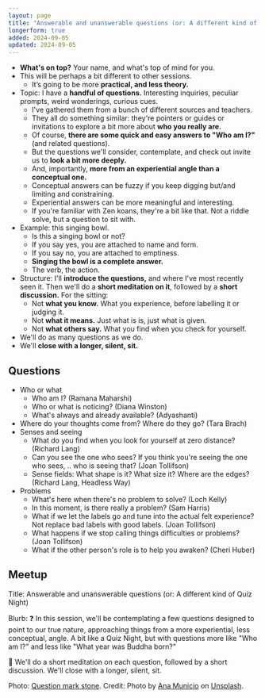 ```yaml
---
layout: page
title: "Answerable and unanswerable questions (or: A different kind of Quiz Night)"
longerform: true
added: 2024-09-05
updated: 2024-09-05
---
```


- **What's on top?** Your name, and what's top of mind for you.
- This will be perhaps a bit different to other sessions.
    - It’s going to be more **practical, and less theory.**
- Topic: I have a **handful of questions.** Interesting inquiries, peculiar prompts, weird wonderings, curious cues.
    - I've gathered them from a bunch of different sources and teachers.
    - They all do something similar: they're pointers or guides or invitations to explore a bit more about **who you really are.**
    - Of course, **there are some quick and easy answers to "Who am I?"** (and related questions).
    - But the questions we'll consider, contemplate, and check out invite us to **look a bit more deeply.**
    - And, importantly, **more from an experiential angle than a conceptual one.**
    - Conceptual answers can be fuzzy if you keep digging but/and limiting and constraining.
    - Experiential answers can be more meaningful and interesting.
    - If you're familiar with Zen koans, they're a bit like that. Not a riddle solve, but a question to sit with.
- Example: this singing bowl.
    - Is this a singing bowl or not?
    - If you say yes, you are attached to name and form.
    - If you say no, you are attached to emptiness.
    - **Singing the bowl is a complete answer.**
    - The verb, the action.
- Structure: I'll **introduce the questions,** and where I've most recently seen it. Then we'll do a **short meditation on it**, followed by a **short discussion.** For the sitting:
    - Not **what you know.** What you experience, before labelling it or judging it.
    - Not **what it means.** Just what is is, just what is given.
    - Not **what others say.** What you find when you check for yourself.
- We'll do as many questions as we do.
- We'll **close with a longer, silent, sit.**

## Questions

- Who or what
    - Who am I? (Ramana Maharshi)
    - Who or what is noticing? (Diana Winston)
    - What's always and already available? (Adyashanti)
- Where do your thoughts come from? Where do they go? (Tara Brach)
- Senses and seeing
    - What do you find when you look for yourself at zero distance? (Richard Lang)
    - Can you see the one who sees? If you think you're seeing the one who sees, .. who is seeing that? (Joan Tollifson)
    - Sense fields: What shape is it? What size it? Where are the edges? (Richard Lang, Headless Way)
- Problems
    - What's here when there's no problem to solve? (Loch Kelly)
    - In this moment, is there really a problem? (Sam Harris)
    - What if we let the labels go and tune into the actual felt experience? Not replace bad labels with good labels. (Joan Tollifson)
    - What happens if we stop calling things difficulties or problems? (Joan Tollifson)
    - What if the other person's role is to help you awaken? (Cheri Huber)

## Meetup

Title: Answerable and unanswerable questions (or: A different kind of Quiz Night)

Blurb: ❓ In this session, we'll be contemplating a few questions designed to point to our true nature, approaching things from a more experiential, less conceptual, angle. A bit like a Quiz Night, but with questions more like "Who am I?" and less like "What year was Buddha born?" 

🧘 We'll do a short meditation on each question, followed by a short discussion. We'll close with a longer, silent, sit.

Photo: [Question mark stone](https://images.unsplash.com/photo-1616593437252-0631aeb95590?q=80&w=2670&auto=format&fit=crop&ixlib=rb-4.0.3&ixid=M3wxMjA3fDB8MHxwaG90by1wYWdlfHx8fGVufDB8fHx8fA%3D%3D). Credit: Photo by <a href="https://unsplash.com/@lamunix?utm_content=creditCopyText&utm_medium=referral&utm_source=unsplash">Ana Municio</a> on <a href="https://unsplash.com/photos/gray-and-brown-stones-on-gray-ground-PbzntH58GLQ?utm_content=creditCopyText&utm_medium=referral&utm_source=unsplash">Unsplash</a>.
